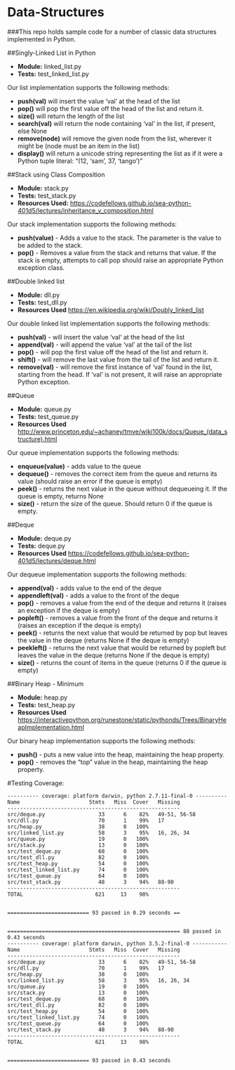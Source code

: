 # Data-Structures

###This repo holds sample code for a number of classic data structures implemented in Python.

##Singly-Linked List in Python
- **Module:** linked_list.py
- **Tests:** test_linked_list.py

Our list implementation supports the following methods:

- **push(val)** will insert the value ‘val’ at the head of the list
- **pop()** will pop the first value off the head of the list and return it.
- **size()** will return the length of the list
- **search(val)** will return the node containing ‘val’ in the list, if present, else None
- **remove(node)** will remove the given node from the list, wherever it might be (node must be an item in the list)
- **display()** will return a unicode string representing the list as if it were a Python tuple literal: “(12, ‘sam’, 37, ‘tango’)”


##Stack using Class Composition
- **Module:** stack.py
- **Tests:** test_stack.py
- **Resources Used:** https://codefellows.github.io/sea-python-401d5/lectures/inheritance_v_composition.html

Our stack implementation supports the following methods:

- **push(value)** - Adds a value to the stack. The parameter is the value to be added to the stack.
- **pop()** - Removes a value from the stack and returns that value. If the stack is empty, attempts to call pop should raise an appropriate Python exception class.


##Double linked list
- **Module:** dll.py
- **Tests:** test_dll.py
- **Resources Used** https://en.wikipedia.org/wiki/Doubly_linked_list

Our double linked list implementation supports the following methods:

- **push(val)** - will insert the value ‘val’ at the head of the list
- **append(val)** - will append the value ‘val’ at the tail of the list
- **pop()** - will pop the first value off the head of the list and return it.
- **shift()** - will remove the last value from the tail of the list and return it.
- **remove(val)** - will remove the first instance of ‘val’ found in the list, starting from the head. If ‘val’ is not present, it will raise an appropriate Python exception.


##Queue
- **Module:** queue.py
- **Tests:** test_queue.py
- **Resources Used** http://www.princeton.edu/~achaney/tmve/wiki100k/docs/Queue_(data_structure).html

Our queue implementation supports the following methods:

- **enqueue(value)** - adds value to the queue
- **dequeue()** - removes the correct item from the queue and returns its value (should raise an error if the queue is empty)
- **peek()** - returns the next value in the queue without dequeueing it. If the queue is empty, returns None
- **size()** - return the size of the queue. Should return 0 if the queue is empty.

##Deque
- **Module:** deque.py
- **Tests:** deque.py
- **Resources Used** https://codefellows.github.io/sea-python-401d5/lectures/deque.html

Our dequeue implementation supports the following methods:

- **append(val)** - adds value to the end of the deque
- **appendleft(val)** - adds a value to the front of the deque
- **pop()** - removes a value from the end of the deque and returns it (raises an exception if the deque is empty)
- **popleft()** - removes a value from the front of the deque and returns it (raises an exception if the deque is empty)
- **peek()** - returns the next value that would be returned by pop but leaves the value in the deque (returns None if the deque is empty)
- **peekleft()** - returns the next value that would be returned by popleft but leaves the value in the deque (returns None if the deque is empty)
- **size()** - returns the count of items in the queue (returns 0 if the queue is empty)


##Binary Heap - Minimum
- **Module:** heap.py
- **Tests:** test_heap.py
- **Resources Used** https://interactivepython.org/runestone/static/pythonds/Trees/BinaryHeapImplementation.html

Our binary heap implementation supports the following methods:

- **push()** - puts a new value into the heap, maintaining the heap property.
- **pop()** - removes the “top” value in the heap, maintaining the heap property.


#Testing Coverage:
```
---------- coverage: platform darwin, python 2.7.11-final-0 ----------
Name                      Stmts   Miss  Cover   Missing
-------------------------------------------------------
src/deque.py                 33      6    82%   49-51, 56-58
src/dll.py                   70      1    99%   17
src/heap.py                  38      0   100%
src/linked_list.py           58      3    95%   16, 26, 34
src/queue.py                 19      0   100%
src/stack.py                 13      0   100%
src/test_deque.py            68      0   100%
src/test_dll.py              82      0   100%
src/test_heap.py             54      0   100%
src/test_linked_list.py      74      0   100%
src/test_queue.py            64      0   100%
src/test_stack.py            48      3    94%   88-90
-------------------------------------------------------
TOTAL                       621     13    98%


========================== 93 passed in 0.29 seconds ==


======================================================= 88 passed in 0.43 seconds 
---------- coverage: platform darwin, python 3.5.2-final-0 -----------
Name                      Stmts   Miss  Cover   Missing
-------------------------------------------------------
src/deque.py                 33      6    82%   49-51, 56-58
src/dll.py                   70      1    99%   17
src/heap.py                  38      0   100%
src/linked_list.py           58      3    95%   16, 26, 34
src/queue.py                 19      0   100%
src/stack.py                 13      0   100%
src/test_deque.py            68      0   100%
src/test_dll.py              82      0   100%
src/test_heap.py             54      0   100%
src/test_linked_list.py      74      0   100%
src/test_queue.py            64      0   100%
src/test_stack.py            48      3    94%   88-90
-------------------------------------------------------
TOTAL                       621     13    98%


========================== 93 passed in 0.43 seconds 
```
